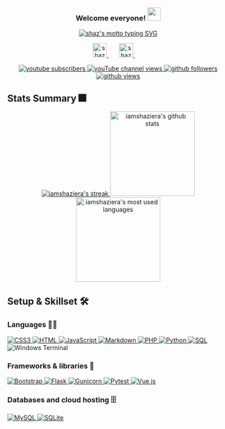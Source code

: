 <!-- inspired by https://github.com/DenverCoder1/DenverCoder1-->
<h3 align="center">
  Welcome everyone!
  <img src="https://media.giphy.com/media/H8FP5CniGPbB4zFnRR/giphy.gif" width="30">
</h3>

<!-- from https://github.com/DenverCoder1/readme-typing-svg-->
<p align="center">
  <a href="https://github.com/DenverCoder1/readme-typing-svg">
    <img src="https://readme-typing-svg.demolab.com?font=Nothing+You+Could+Do&pause=1000&color=FFD700&background=FFB4FB00&center=true&vCenter=true&width=435&lines=Aspiring+full-stack+developer;Student+by+day%2C+dreamer+by+night" alt="shaz's motto typing SVG" />
  </a>
</p>

<!-- Social media -->
<p align="center">
  <a href="https://www.linkedin.com/in/nur-shaziera-binte-ismail/">
    <img width="32px" alt="shaz's linkedin" title="linkedin" src="https://imgur.com/JSibq6F.png">
  </a>
  &#8287;&#8287;&#8287;&#8287;&#8287;
  <a href="https://www.youtube.com/channel/UChPkn8KYvuHjETKCDDOw4jw">
    <img width="32px" alt="shaz's youtube" title="shaz snippets" src="https://i.imgur.com/qiXu7b2.png"/>
  </a>
  &#8287;&#8287;&#8287;&#8287;&#8287;
</p>

<!-- Social badges -->
<!-- from https://github.com/DenverCoder1/custom-icon-badges -->
<!-- from https://github.com/antonkomarev/github-profile-views-counter -->
<p align="center">
  <a href="https://www.youtube.com/channel/UChPkn8KYvuHjETKCDDOw4jw?sub_confirmation=1">
    <img alt="youtube subscribers" title="subscribe to shaz snippets" src="https://custom-icon-badges.demolab.com/youtube/channel/subscribers/UChPkn8KYvuHjETKCDDOw4jw?color=%23E05D44&label=SUBSCRIBE&logo=video&logoColor=white&style=for-the-badge&labelColor=CE4630"/>
  </a> 
  <a href="https://www.youtube.com/channel/UChPkn8KYvuHjETKCDDOw4jw">
    <img alt="youTube channel views" title="shaz snippets total views" src="https://custom-icon-badges.demolab.com/youtube/channel/views/UChPkn8KYvuHjETKCDDOw4jw?label=CHANNEL%20VIEWS&color=%23E1AD0E&logo=video&logoColor=white&style=for-the-badge&labelColor=C79600"/>
  </a> 
  <a href="https://github.com/iamshaziera?tab=followers">
    <img alt="github followers" title="follow me on github" src="https://custom-icon-badges.demolab.com/github/followers/iamshaziera?color=236ad3&labelColor=1155ba&style=for-the-badge&logo=person-add&label=Follow&logoColor=white"/>
  </a>
  <a href="https://github.com/iamshaziera">
    <img alt="github views" title="github profile views" src="https://komarev.com/ghpvc/?username=iamshaziera&color=6b6b6b&style=for-the-badge"/>
  </a>
</p>

## Stats Summary 🎆
<!-- from https://github.com/DenverCoder1/github-readme-streak-stats -->
<!-- from https://github.com/anuraghazra/github-readme-stats -->
<p align="center">
  <a href="https://github.com/DenverCoder1/github-readme-streak-stats">
    <img title="profile streak stats" alt="iamshaziera's streak" src="https://streak-stats.demolab.com/?user=iamshaziera&theme=monokai-metallian&hide_border=true"/>
  </a>
  <a href="https://github.com/anuraghazra/github-readme-stats">
    <img alt="iamshaziera's github stats" src="https://denvercoder1-github-readme-stats.vercel.app/api/?username=iamshaziera&show_icons=true&include_all_commits=true&count_private=true&theme=react&hide_border=true&bg_color=1F222E&title_color=F85D7F&icon_color=F8D866" height="192px"/>
  </a>
  <a href="https://github.com/anuraghazra/github-readme-stats">
    <img alt="iamshaziera's most used languages" src="https://github-readme-stats.vercel.app/api/top-langs/?username=iamshaziera&langs_count=8&layout=compact&theme=react&hide_border=true&bg_color=1F222E&title_color=F85D7F&icon_color=F8D866&hide=Jupyter%20Notebook" height="192px"/>
  </a>
</p>

## Setup & Skillset 🛠️
### Languages 👨‍💻
<p>
  <a href="https://github.com/search?q=user%3Aiamshaziera+language%3Acss">
    <img alt="CSS3" src="https://img.shields.io/badge/CSS-1572B6.svg?logo=css3&logoColor=white">
  </a>
  <a href="https://github.com/search?q=user%3Aiamshaziera+language%3Ahtml">
    <img alt="HTML" src="https://img.shields.io/badge/HTML-E34F26.svg?logo=html5&logoColor=white">
  </a>
  <a href="https://github.com/search?q=user%3Aiamshaziera+language%3Ajavascript">
    <img alt="JavaScript" src="https://img.shields.io/badge/JavaScript-F7DF1E.svg?logo=javascript&logoColor=black">
  </a>
  <a href="https://github.com/search?q=user%3ADenverCoder1+language%3Amarkdown">
    <img alt="Markdown" src="https://img.shields.io/badge/Markdown-000000.svg?logo=markdown&logoColor=white">
  </a>
  <a href="https://github.com/search?q=user%3Aiamshaziera+language%3Aphp">
    <img alt="PHP" src="https://img.shields.io/badge/PHP-777BB4.svg?logo=php&logoColor=white">
  </a>
  <a href="https://github.com/search?q=user%3Aiamshaziera+language%3Apython">
    <img alt="Python" src="https://img.shields.io/badge/Python-14354C.svg?logo=python&logoColor=white">
  </a>
  <a href="https://github.com/search?q=user%3Aiamshaziera+language%3Asql">
    <img alt="SQL" src="https://custom-icon-badges.demolab.com/badge/SQL-025E8C.svg?logo=database&logoColor=white">
  </a>
  <a>
    <img alt="Windows Terminal" src="https://custom-icon-badges.demolab.com/badge/Windows%20Terminal-%234D4D4D.svg?logo=windows-terminal&logoColor=white">
  </a>
</p>

### Frameworks & libraries 🧰
<p>
  <a href="#">
    <img alt="Bootstrap" src="https://img.shields.io/badge/Bootstrap-7952B3.svg?logo=bootstrap&logoColor=white">
  </a>
  <a href="#">
    <img alt="Flask" src="https://img.shields.io/badge/Flask-000000.svg?logo=flask&logoColor=white">
  </a>
  <a href="#">
    <img alt="Gunicorn" src="https://img.shields.io/badge/-Gunicorn-499848.svg?logo=gunicorn&logoColor=white">
  </a>
  <a href="#">
    <img alt="Pytest" src="https://img.shields.io/badge/Pytest-0A9EDC.svg?logo=pytest&logoColor=white">
  </a>
  <a href="#">
    <img alt="Vue.js" src="https://img.shields.io/badge/vue.js-%2335495e.svg?logo=vuedotjs&logoColor=%234FC08D">
  </a>
</p>


### Databases and cloud hosting 🗄️
<p>
  <a href="#"> 
    <img alt="MySQL" src="https://img.shields.io/badge/MySQL-00f.svg?logo=mysql&logoColor=white">
  </a>
  <a href="#">
    <img alt="SQLite" src ="https://img.shields.io/badge/SQLite-07405e.svg?logo=sqlite&logoColor=white">
  </a>
</p>